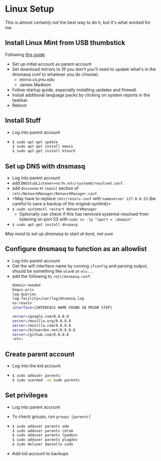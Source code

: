 # Linux Setup
This is almost certainly not the best way to do it, but it's what worked for me.


## Install Linux Mint from USB thumbstick
Following [this guide](https://linuxmint-installation-guide.readthedocs.io/en/latest/)

* Set up initial account as parent account
* Set download mirrors to (If you don't you'll need to update what's in the dnsmasq conf to whatever you do choose):
  * mirror.cs.jmu.edu
  * James Madison
* Follow startup guide, especially installing updates and firewall.
* Install additional language packs by clicking on system reports in the taskbar.
* Reboot

## Install Stuff
* Log into parent account
* ```bash
  $ sudo apt-get update
  $ sudo apt-get install emacs
  $ sudo apt-get install ktouch
  ```

## Set up DNS with dnsmasq
* Log into parent account
* add `DNSStubListener=no` in `/etc/systemd/resolved.conf`.
* add `dns=none` in `[main]` section of `/etc/NetworkManager/NetworkManager.conf`.
* <May have to replace `/etc/resolv.conf` with `nameserver 127.0.0.53` (be careful to save a backup of the original symlink)>
* `$ sudo systemctl restart NetworkManager`
  * Optionally can check if this has removed systemd-resolved from listening on port 53 with `sudo ss -lp "sport = :domain"`
* `$ sudo apt-get install dnsmasq`

_May need to set up dnsmasq to start at boot, not sure_


## Configure dnsmasq to function as an allowlist
* Log into parent account
* Get the wifi interface name by running `ifconfig` and parsing output, should be something like `wlan0` or `wlx...`
* add the following to `/etc/dnsmasq.conf`:
  ```bash
  domain-needed
  bogus-priv
  log-queries
  log-facility=/var/log/dnsmasq.log
  no-resolv
  interface=[INTERFACE NAME FOUND IN PRIOR STEP]
  
  server=/google.com/8.8.8.8
  server=/mozilla.org/8.8.8.8
  server=/mozilla.com/8.8.8.8
  server=/bitwarden.net/8.8.8.8
  server=/github.com/8.8.8.8
  <etc>
  ```

## Create parent account
* Log into the kid account
* ```bash
  $ sudo adduser parents
  $ sudo usermod -aG sudo parents
  ```

## Set privileges
* Log into parent account
* To check groups, run `groups [parents]`
* ```bash
  $ sudo adduser parents adm
  $ sudo adduser parents cdrom
  $ sudo adduser parents lpadmin
  $ sudo adduser parents plugdev
  $ sudo deluser danielle sudo
  ```
 

* Add kid account to backups
